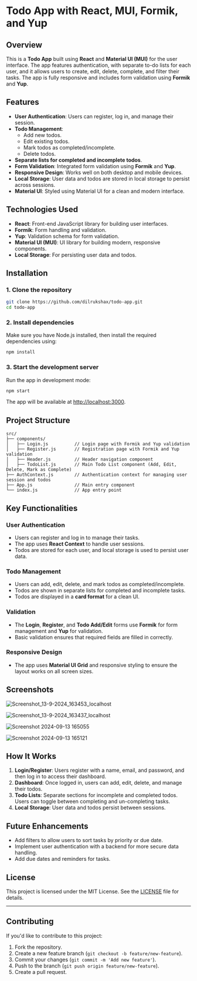 # Todo App with React, MUI, Formik, and Yup

## Overview

This is a **Todo App** built using **React** and **Material UI (MUI)** for the user interface. The app features authentication, with separate to-do lists for each user, and it allows users to create, edit, delete, complete, and filter their tasks. The app is fully responsive and includes form validation using **Formik** and **Yup**.

## Features

- **User Authentication**: Users can register, log in, and manage their session.
- **Todo Management**:
  - Add new todos.
  - Edit existing todos.
  - Mark todos as completed/incomplete.
  - Delete todos.
- **Separate lists for completed and incomplete todos**.
- **Form Validation**: Integrated form validation using **Formik** and **Yup**.
- **Responsive Design**: Works well on both desktop and mobile devices.
- **Local Storage**: User data and todos are stored in local storage to persist across sessions.
- **Material UI**: Styled using Material UI for a clean and modern interface.

## Technologies Used

- **React**: Front-end JavaScript library for building user interfaces.
- **Formik**: Form handling and validation.
- **Yup**: Validation schema for form validation.
- **Material UI (MUI)**: UI library for building modern, responsive components.
- **Local Storage**: For persisting user data and todos.

## Installation

### 1. Clone the repository

```bash
git clone https://github.com/dilrukshax/todo-app.git
cd todo-app
```

### 2. Install dependencies

Make sure you have Node.js installed, then install the required dependencies using:

```bash
npm install
```

### 3. Start the development server

Run the app in development mode:

```bash
npm start
```

The app will be available at [http://localhost:3000](http://localhost:3000).

## Project Structure

```
src/
├── components/
│   ├── Login.js          // Login page with Formik and Yup validation
│   ├── Register.js       // Registration page with Formik and Yup validation
│   ├── Header.js         // Header navigation component
│   ├── TodoList.js       // Main Todo List component (Add, Edit, Delete, Mark as Complete)
├── AuthContext.js        // Authentication context for managing user session and todos
├── App.js                // Main entry component
└── index.js              // App entry point
```

## Key Functionalities

### User Authentication
- Users can register and log in to manage their tasks.
- The app uses **React Context** to handle user sessions.
- Todos are stored for each user, and local storage is used to persist user data.

### Todo Management
- Users can add, edit, delete, and mark todos as completed/incomplete.
- Todos are shown in separate lists for completed and incomplete tasks.
- Todos are displayed in a **card format** for a clean UI.

### Validation
- The **Login**, **Register**, and **Todo Add/Edit** forms use **Formik** for form management and **Yup** for validation.
- Basic validation ensures that required fields are filled in correctly.

### Responsive Design
- The app uses **Material UI Grid** and responsive styling to ensure the layout works on all screen sizes.

## Screenshots

![Screenshot_13-9-2024_163453_localhost](https://github.com/user-attachments/assets/dbe3c2db-6dd7-4fb8-b3ce-cc08cdb57a48)
<br>

![Screenshot_13-9-2024_163437_localhost](https://github.com/user-attachments/assets/104b2a1b-780e-4835-bfd1-f7965919e00c)
<br>

![Screenshot 2024-09-13 165055](https://github.com/user-attachments/assets/58f232e5-af6d-4d97-bd4e-5d86c7318058)
<br>

![Screenshot 2024-09-13 165121](https://github.com/user-attachments/assets/896e7d3c-a82a-4969-bfc1-62826c6064b9)




## How It Works

1. **Login/Register**: Users register with a name, email, and password, and then log in to access their dashboard.
2. **Dashboard**: Once logged in, users can add, edit, delete, and manage their todos.
3. **Todo Lists**: Separate sections for incomplete and completed todos. Users can toggle between completing and un-completing tasks.
4. **Local Storage**: User data and todos persist between sessions.

## Future Enhancements

- Add filters to allow users to sort tasks by priority or due date.
- Implement user authentication with a backend for more secure data handling.
- Add due dates and reminders for tasks.

## License

This project is licensed under the MIT License. See the [LICENSE](LICENSE) file for details.

---

## Contributing

If you'd like to contribute to this project:

1. Fork the repository.
2. Create a new feature branch (`git checkout -b feature/new-feature`).
3. Commit your changes (`git commit -m 'Add new feature'`).
4. Push to the branch (`git push origin feature/new-feature`).
5. Create a pull request.
